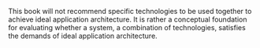 This book will not recommend specific technologies to be used together to
achieve ideal application architecture. It is rather a conceptual foundation
for evaluating whether a system, a combination of technologies, satisfies the
demands of ideal application architecture.
